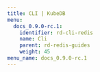 ```yaml
---
title: CLI | KubeDB
menu:
  docs_0.9.0-rc.1:
    identifier: rd-cli-redis
    name: Cli
    parent: rd-redis-guides
    weight: 45
menu_name: docs_0.9.0-rc.1
---
```


